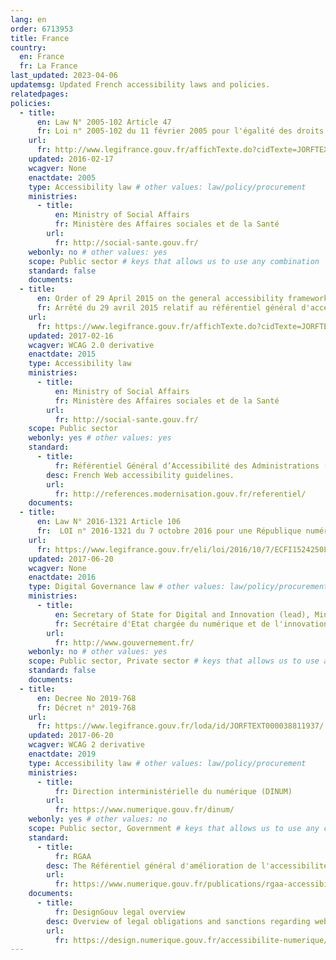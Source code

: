 ```yaml
---
lang: en
order: 6713953
title: France
country:
  en: France
  fr: La France
last_updated: 2023-04-06
updatemsg: Updated French accessibility laws and policies.
relatedpages:
policies:
  - title:
      en: Law N° 2005-102 Article 47
      fr: Loi n° 2005-102 du 11 février 2005 pour l'égalité des droits et des chances, la participation et la citoyenneté des personnes handicapées
    url:
      fr: http://www.legifrance.gouv.fr/affichTexte.do?cidTexte=JORFTEXT000000809647&dateTexte=
    updated: 2016-02-17
    wcagver: None
    enactdate: 2005
    type: Accessibility law # other values: law/policy/procurement
    ministries:
      - title:
          en: Ministry of Social Affairs
          fr: Ministère des Affaires sociales et de la Santé
        url:
          fr: http://social-sante.gouv.fr/
    webonly: no # other values: yes
    scope: Public sector # keys that allows us to use any combination
    standard: false
    documents:
  - title:
      en: Order of 29 April 2015 on the general accessibility framework for public administrations
      fr: Arrêté du 29 avril 2015 relatif au référentiel général d'accessibilité pour les administrations
    url:
      fr: https://www.legifrance.gouv.fr/affichTexte.do?cidTexte=JORFTEXT000030540064&dateTexte=&categorieLien=id
    updated: 2017-02-16
    wcagver: WCAG 2.0 derivative
    enactdate: 2015
    type: Accessibility law
    ministries:
      - title:
          en: Ministry of Social Affairs
          fr: Ministère des Affaires sociales et de la Santé
        url:
          fr: http://social-sante.gouv.fr/
    scope: Public sector
    webonly: yes # other values: yes
    standard:
      - title:
          fr: Référentiel Général d’Accessibilité des Administrations (RGAA) Version 3 2016
        desc: French Web accessibility guidelines.
        url:
          fr: http://references.modernisation.gouv.fr/referentiel/
    documents:
  - title:
      en: Law N° 2016-1321 Article 106
      fr:  LOI n° 2016-1321 du 7 octobre 2016 pour une République numérique - Article 106
    url:
      fr: https://www.legifrance.gouv.fr/eli/loi/2016/10/7/ECFI1524250L/jo/article_106
    updated: 2017-06-20
    wcagver: None
    enactdate: 2016
    type: Digital Governance law # other values: law/policy/procurement
    ministries:
      - title:
          en: Secretary of State for Digital and Innovation (lead), Ministries of Education, of Economy, of Social affairs, of Justice, of Work, of the Interior, of Housing, of Culture
          fr: Secrétaire d'Etat chargée du numérique et de l'innovation (porteur), Ministère de l'éducation nationale, de l'enseignement supérieur et de la recherche, Ministère de l'économie et des finances, Ministère des affaires sociales et de la santé, Ministère de la justice, Ministère du travail, de l'emploi, de la formation professionnelle et du dialogue social, Ministère de l'intérieur, Ministère du logement et de l'habitat durable, Ministère de la culture et de la communication
        url:
          fr: http://www.gouvernement.fr/
    webonly: no # other values: yes
    scope: Public sector, Private sector # keys that allows us to use any combination
    standard: false
    documents:
  - title:
      en: Decree No 2019-768
      fr: Décret n° 2019-768
    url:
      fr: https://www.legifrance.gouv.fr/loda/id/JORFTEXT000038811937/
    updated: 2017-06-20
    wcagver: WCAG 2 derivative
    enactdate: 2019
    type: Accessibility law # other values: law/policy/procurement
    ministries:
      - title:
          fr: Direction interministérielle du numérique (DINUM)
        url:
          fr: https://www.numerique.gouv.fr/dinum/
    webonly: yes # other values: no
    scope: Public sector, Government # keys that allows us to use any combination
    standard: 
      - title:
          fr: RGAA
        desc: The Référentiel général d'amélioration de l'accessibilité (RGAA) was made using EN 301 549 and WCAG2.1 (both referenced).
        url: 
          fr: https://www.numerique.gouv.fr/publications/rgaa-accessibilite/
    documents:
      - title:
          fr: DesignGouv legal overview
        desc: Overview of legal obligations and sanctions regarding web accessibility in France.
        url:
          fr: https://design.numerique.gouv.fr/accessibilite-numerique/cadre-legal/
---
```

